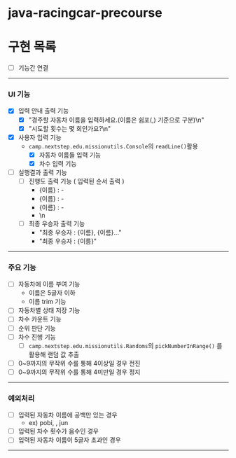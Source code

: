 # java-racingcar-precourse
# 구현 목록

- [ ] 기능간 연결

---

### UI 기능

- [X] 입력 안내 출력 기능
    - [X] "경주할 자동차 이름을 입력하세요.(이름은 쉼포(,) 기준으로 구분)\n"
    - [X] "시도할 횟수는 몇 회인가요?\n"
- [X] 사용자 입력 기능
  - `camp.nextstep.edu.missionutils.Console`의 `readLine()`활용
      - [X] 자동차 이름들 입력 기능
      - [X] 차수 입력 기능
- [ ] 실행결과 출력 기능
    - [ ] 진행도 출력 기능 ( 입력된 순서 출력 )
        - {이름} : -
        - {이름} : -
        - {이름} : -
        - \n
    - [ ] 최종 우승자 출력 기능
        - "최종 우승자 : {이름}, {이름}..."
        - "최종 우승자 : {이름}"

---

### 주요 기능

- [ ] 자동차에 이름 부여 기능
    - 이름은 5글자 이하
    - 이름 trim 기능
- [ ] 자동차별 상태 저장 기능
- [ ] 차수 카운트 기능
- [ ] 순위 판단 기능 
- [ ] 차수 진행 기능
    - [ ] `camp.nextstep.edu.missionutils.Randoms`의 `pickNumberInRange()` 를 활용해 랜덤 값 추출
- [ ] 0~9까지의 무작위 수를 통해 4이상일 경우 전진
- [ ] 0~9까지의 무작위 수를 통해 4미만일 경우 정지

---

### 예외처리

- [ ] 입력된 자동차 이름에 공백만 있는 경우
    - ex) pobi, , jun
- [ ] 입력된 차수 횟수가 음수인 경우
- [ ] 입력된 자동차 이름이 5글자 초과인 경우

---

